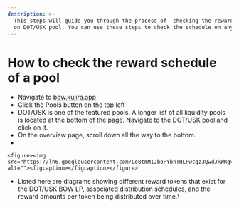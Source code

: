 ```yaml
---
description: >-
  This steps will guide you through the process of  checking the reward schedule
  on DOT/USK pool. You can use these steps to check the schedule on any pool.
---
```


# How to check the reward schedule of a pool

* Navigate to [bow.kujira.app](https://bow.kujira.app/)
* Click the Pools button on the top left
* DOT/USK is one of the featured pools. A longer list of all liquidity pools is located at the bottom of the page. Navigate to the DOT/USK pool and click on it.
* On the overview page, scroll down all the way to the bottom.
*

    <figure><img src="https://lh6.googleusercontent.com/Lo8tmMIJboPYbnTHLFwcgz3QwdJkWRgv7QPe24YiNKMum1ZjnPcPy5mOgLCmn9qEyZSmQUkLMRcWsruPSaDFrLdx9vXdqHLM_G0z4JLytPvb9Hy0ORMM2ARs0TBu90jhJ_5BPZIiV9kylMCZv4HS1x8" alt=""><figcaption></figcaption></figure>
* Listed here are diagrams showing different reward tokens that exist for the DOT/USK BOW LP, associated distribution schedules, and the reward amounts per token being distributed over time.\


<figure><img src="https://lh5.googleusercontent.com/NW63HUnZXO5v0aAjTfckR3ljfwOxtD0Xprve9eP5qzCDS6-DZkP9gG1VzDBU5yxRPBOMTTMTqZV1Fe9qOCFss459K0YVUpUTiVAOUNxsO_iBJYgKBGlVvfue_8KLWadqsqtpFU7MYXaoLyH2lA9Lz9Q" alt=""><figcaption></figcaption></figure>

###

###
